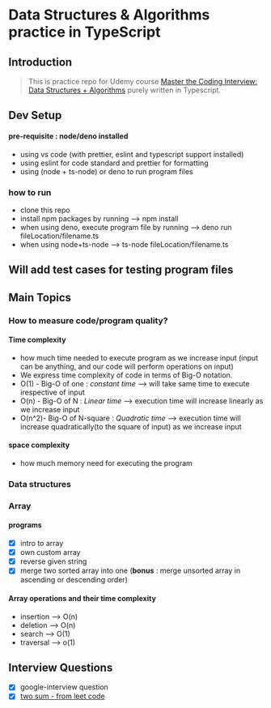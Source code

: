 # Data Structures & Algorithms practice in TypeScript

## Introduction

> This is practice repo for Udemy course [Master the Coding Interview: Data Structures + Algorithms](https://www.udemy.com/course/master-the-coding-interview-data-structures-algorithms/) purely written in Typescript.

## Dev Setup

#### pre-requisite : node/deno installed

- using vs code (with prettier, eslint and typescript support installed)
- using eslint for code standard and prettier for formatting
- using (node + ts-node) or deno to run program files

### how to run

- clone this repo
- install npm packages by running --> npm install
- when using deno, execute program file by running --> deno run fileLocation/filename.ts
- when using node+ts-node --> ts-node fileLocation/filename.ts

## Will add test cases for testing program files

## Main Topics

### How to measure code/program quality?

#### Time complexity

- how much time needed to execute program as we increase input
  (input can be anything, and our code will perform operations on input)
- We express time complexity of code in terms of Big-O notation.
- O(1) - Big-O of one : _constant time_ --> will take same time to execute irespective of input
- O(n) - Big-O of N : _Linear time_ --> execution time will increase linearly as we increase input
- O(n^2)- Big-O of N-square : _Quadratic time_ --> execution time will increase quadratically(to the square of input) as we increase input

#### space complexity

- how much memory need for executing the program

### Data structures

### Array

#### programs

- [x] intro to array
- [x] own custom array
- [x] reverse given string
- [x] merge two sorted array into one (**bonus** : merge unsorted array in ascending or descending order)

#### Array operations and their time complexity

- insertion --> O(n)
- deletion --> O(n)
- search --> O(1)
- traversal --> o(1)

## Interview Questions

- [x] google-interview question
- [x] [two sum - from leet code](https://leetcode.com/problems/two-sum/)
